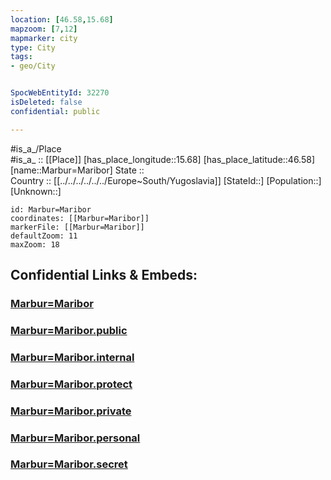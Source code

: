 ```yaml
---
location: [46.58,15.68] 
mapzoom: [7,12] 
mapmarker: city 
type: City
tags:
- geo/City


SpocWebEntityId: 32270
isDeleted: false
confidential: public

---
```

#is_a_/Place  
#is_a_ :: [[Place]] 
[has_place_longitude::15.68] 
[has_place_latitude::46.58] 
[name::Marbur=Maribor] 
State ::  
Country :: [[../../../../../../Europe~South/Yugoslavia]] 
[StateId::] 
[Population::] 
[Unknown::] 


```leaflet
id: Marbur=Maribor
coordinates: [[Marbur=Maribor]] 
markerFile: [[Marbur=Maribor]] 
defaultZoom: 11 
maxZoom: 18
```


## Confidential Links & Embeds: 

### [Marbur=Maribor](/_Standards/Earth/Continent/Europe/Europe~Central/Slovenia/Regions~Slovenia/Podravska/counties~Podravska/Maribor/City/Marbur=Maribor.md) 

### [Marbur=Maribor.public](/_public/Earth/Continent/Europe/Europe~Central/Slovenia/Regions~Slovenia/Podravska/counties~Podravska/Maribor/City/Marbur=Maribor.public.md) 

### [Marbur=Maribor.internal](/_internal/Earth/Continent/Europe/Europe~Central/Slovenia/Regions~Slovenia/Podravska/counties~Podravska/Maribor/City/Marbur=Maribor.internal.md) 

### [Marbur=Maribor.protect](/_protect/Earth/Continent/Europe/Europe~Central/Slovenia/Regions~Slovenia/Podravska/counties~Podravska/Maribor/City/Marbur=Maribor.protect.md) 

### [Marbur=Maribor.private](/_private/Earth/Continent/Europe/Europe~Central/Slovenia/Regions~Slovenia/Podravska/counties~Podravska/Maribor/City/Marbur=Maribor.private.md) 

### [Marbur=Maribor.personal](/_personal/Earth/Continent/Europe/Europe~Central/Slovenia/Regions~Slovenia/Podravska/counties~Podravska/Maribor/City/Marbur=Maribor.personal.md) 

### [Marbur=Maribor.secret](/_secret/Earth/Continent/Europe/Europe~Central/Slovenia/Regions~Slovenia/Podravska/counties~Podravska/Maribor/City/Marbur=Maribor.secret.md)


